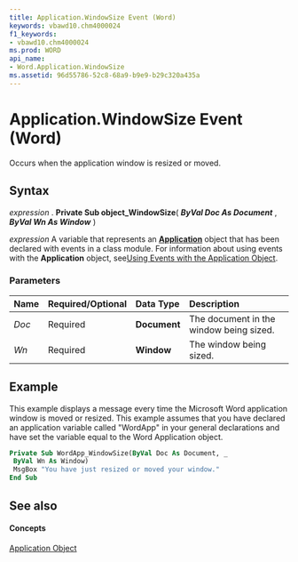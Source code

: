```yaml
---
title: Application.WindowSize Event (Word)
keywords: vbawd10.chm4000024
f1_keywords:
- vbawd10.chm4000024
ms.prod: WORD
api_name:
- Word.Application.WindowSize
ms.assetid: 96d55786-52c8-68a9-b9e9-b29c320a435a
---
```



# Application.WindowSize Event (Word)

Occurs when the application window is resized or moved.


## Syntax

 _expression_ . **Private Sub object_WindowSize**( **_ByVal Doc As Document_** , **_ByVal Wn As Window_** )

 _expression_ A variable that represents an **[Application](application-object-word.md)** object that has been declared with events in a class module. For information about using events with the **Application** object, see[Using Events with the Application Object](http://msdn.microsoft.com/library/784c4c61-7e47-3dbf-46f6-da655f786ca1%28Office.15%29.aspx).


### Parameters



|**Name**|**Required/Optional**|**Data Type**|**Description**|
|:-----|:-----|:-----|:-----|
| _Doc_|Required| **Document**|The document in the window being sized.|
| _Wn_|Required| **Window**|The window being sized.|

## Example

This example displays a message every time the Microsoft Word application window is moved or resized. This example assumes that you have declared an application variable called "WordApp" in your general declarations and have set the variable equal to the Word Application object.


```vb
Private Sub WordApp_WindowSize(ByVal Doc As Document, _ 
 ByVal Wn As Window) 
 MsgBox "You have just resized or moved your window." 
End Sub
```


## See also


#### Concepts


[Application Object](application-object-word.md)

